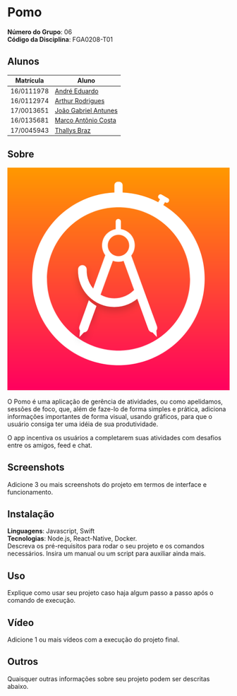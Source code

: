 # Pomo

**Número do Grupo**: 06<br>
**Código da Disciplina**: FGA0208-T01<br>

## Alunos
|Matrícula | Aluno |
| -- | -- |
| 16/0111978  |  [André Eduardo](https://github.com/Andre-Eduardo "User's github") |
| 16/0112974  |  [Arthur Rodrigues](https://github.com/arthurarp "User's github") |
| 17/0013651  |  [João Gabriel Antunes](https://github.com/flyerjohn "User's github") |
| 16/0135681  |  [Marco Antônio Costa](https://github.com/markinlimac "User's github") |
| 17/0045943  |  [Thallys Braz](https://github.com/thallysbraz "User's github") |

## Sobre 
![logo](./docs/img/icon/applogo.png)
<p justify>O Pomo é uma aplicação de gerência de atividades, ou como apelidamos, sessões de foco, que, além de faze-lo de forma simples e prática, adiciona informações importantes de forma visual, usando gráficos, para que o usuário consiga ter uma idéia de sua produtividade. </p> 
<p>O app incentiva os usuários a completarem suas atividades com desafios entre os amigos, feed e chat.</p>

## Screenshots
Adicione 3 ou mais screenshots do projeto em termos de interface e funcionamento.

## Instalação 
**Linguagens**: Javascript, Swift<br>
**Tecnologias**: Node.js, React-Native, Docker.<br>
Descreva os pré-requisitos para rodar o seu projeto e os comandos necessários.
Insira um manual ou um script para auxiliar ainda mais.

## Uso 
Explique como usar seu projeto caso haja algum passo a passo após o comando de execução.

## Vídeo
Adicione 1 ou mais vídeos com a execução do projeto final.

## Outros 
Quaisquer outras informações sobre seu projeto podem ser descritas abaixo.
